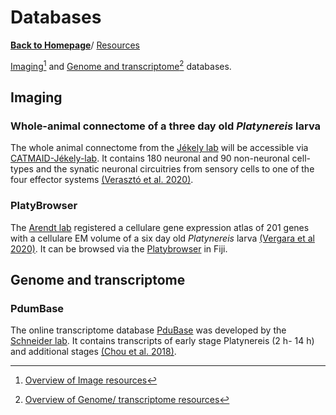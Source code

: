 # Databases

[**Back to Homepage**](index.md)/ [Resources](resources.md)

[Imaging](#imaging)[^1] and [Genome and transcriptome](#genome-and-transcriptome)[^2] databases.


## Imaging
### Whole-animal connectome of a three day old *Platynereis* larva

The whole animal connectome from the [Jékely lab](labs.md#jékely-lab) will be accessible via [CATMAID-Jékely-lab](https://catmaid.jekelylab.ex.ac.uk). It contains 180 neuronal and 90 non-neuronal cell-types and the synatic neuronal circuitries from sensory cells to one of the four effector systems [(Verasztó et al. 2020)](https://www.biorxiv.org/content/10.1101/2020.08.21.260984v2).

### PlatyBrowser 

The [Arendt lab](labs.md#arendt-lab) registered a cellulare gene expression atlas of 201 genes with a cellulare EM volume of a six day old *Platynereis* larva [(Vergara et al 2020)](https://www.biorxiv.org/content/10.1101/2020.02.26.961037v1). It can be browsed via the [Platybrowser](https://github.com/mobie/mobie-viewer-fiji#mmb-fiji) in Fiji.


## Genome and transcriptome
### PdumBase

The online transcriptome database [PduBase](http://pdumbase.gdcb.iastate.edu) was developed by the [Schneider lab](labs.md#schneider-lab). It contains transcripts of early stage Platynereis (2 h- 14 h) and additional stages [(Chou et al. 2018)](https://link.springer.com/article/10.1186/s12864-018-4987-0). 

[^1]: [Overview of Image resources](https://github.com/platynereis/resources/wiki/Imaging)

[^2]: [Overview of Genome/ transcriptome resources](https://github.com/platynereis/resources/wiki/Sequences)
